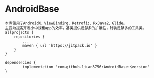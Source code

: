 # AndroidBase

    本库使用了AndroidX、ViewBinding、Retrofit、RxJava2、Glide。
    主要为提高开发小中规模app的效率。基类提供足够多的扩展性，封装足够多的工具类。
	allprojects {
		repositories {
			...
			maven { url 'https://jitpack.io' }
		}
	}

	dependencies {
            implementation 'com.github.liuan3756:AndroidBase:$version'
    }